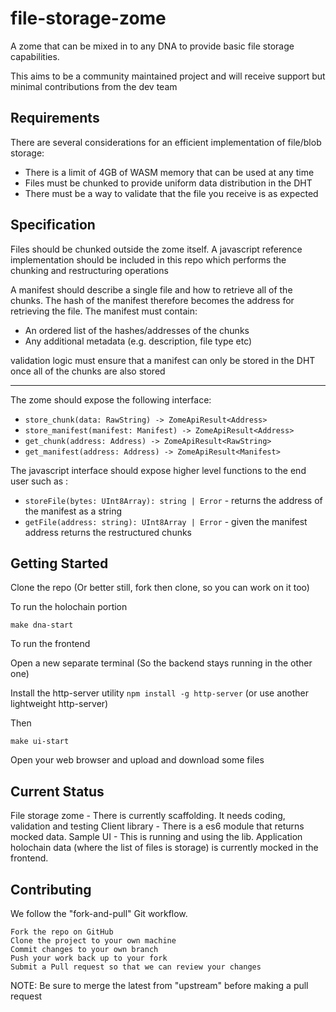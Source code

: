 # file-storage-zome
A zome that can be mixed in to any DNA to provide basic file storage capabilities.

This aims to be a community maintained project and will receive support but minimal contributions from the dev team

## Requirements

There are several considerations for an efficient implementation of file/blob storage:
- There is a limit of 4GB of WASM memory that can be used at any time
- Files must be chunked to provide uniform data distribution in the DHT
- There must be a way to validate that the file you receive is as expected

## Specification

Files should be chunked outside the zome itself. A javascript reference implementation should be included in this repo which performs the chunking and restructuring operations

A manifest should describe a single file and how to retrieve all of the chunks. The hash of the manifest therefore becomes the address for retrieving the file.
The manifest must contain:

- An ordered list of the hashes/addresses of the chunks
- Any additional metadata (e.g. description, file type etc)

validation logic must ensure that a manifest can only be stored in the DHT once all of the chunks are also stored

---

The zome should expose the following interface:

- `store_chunk(data: RawString) -> ZomeApiResult<Address>`
- `store_manifest(manifest: Manifest) -> ZomeApiResult<Address>`
- `get_chunk(address: Address) -> ZomeApiResult<RawString>`
- `get_manifest(address: Address) -> ZomeApiResult<Manifest>`

The javascript interface should expose higher level functions to the end user such as :

- `storeFile(bytes: UInt8Array): string | Error` - returns the address of the manifest as a string
- `getFile(address: string): UInt8Array | Error` - given the manifest address returns the restructured chunks


## Getting Started

Clone the repo (Or better still, fork then clone, so you can work on it too)

To run the holochain portion
```
make dna-start
```

To run the frontend

Open a new separate terminal (So the backend stays running in the other one)

Install the http-server utility `npm install -g http-server` (or use another lightweight http-server)

Then

```
make ui-start
```

Open your web browser and upload and download some files

## Current Status
File storage zome - There is currently scaffolding. It needs coding, validation and testing
Client library - There is a es6 module that returns mocked data.
Sample UI - This is running and using the lib. Application holochain data (where the list of files is storage) is currently mocked in the frontend.

## Contributing

We follow the "fork-and-pull" Git workflow.

    Fork the repo on GitHub
    Clone the project to your own machine
    Commit changes to your own branch
    Push your work back up to your fork
    Submit a Pull request so that we can review your changes

NOTE: Be sure to merge the latest from "upstream" before making a pull request
